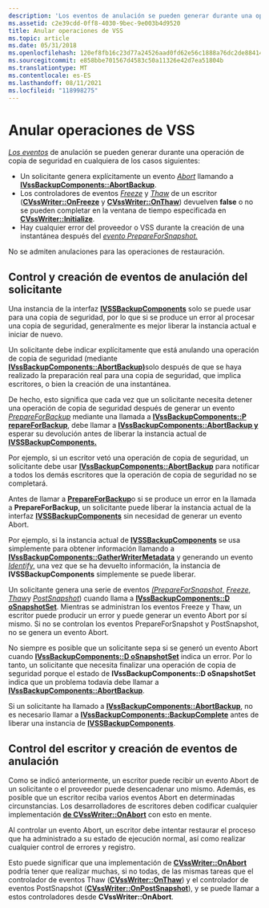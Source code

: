 ```yaml
---
description: 'Los eventos de anulación se pueden generar durante una operación de copia de seguridad en cualquiera de los casos siguientes:'
ms.assetid: c2e39cdd-0ff8-4030-9bec-9e003b4d9520
title: Anular operaciones de VSS
ms.topic: article
ms.date: 05/31/2018
ms.openlocfilehash: 120ef8fb16c23d77a24526aad0fd62e56c1888a76dc2de884140094c6591cd78
ms.sourcegitcommit: e858bbe701567d4583c50a11326e42d7ea51804b
ms.translationtype: MT
ms.contentlocale: es-ES
ms.lasthandoff: 08/11/2021
ms.locfileid: "118998275"
---
```

# <a name="aborting-vss-operations"></a>Anular operaciones de VSS

[*Los eventos*](vssgloss-a.md) de anulación se pueden generar durante una operación de copia de seguridad en cualquiera de los casos siguientes:

-   Un solicitante genera explícitamente un evento [*Abort*](vssgloss-a.md) llamando a [**IVssBackupComponents::AbortBackup**](/windows/desktop/api/VsBackup/nf-vsbackup-ivssbackupcomponents-abortbackup).
-   Los controladores de eventos [*Freeze*](vssgloss-f.md) y [*Thaw*](vssgloss-t.md) de un escritor ([**CVssWriter::OnFreeze**](/windows/desktop/api/VsWriter/nf-vswriter-cvsswriter-onfreeze) y [**CVssWriter::OnThaw**](/windows/desktop/api/VsWriter/nf-vswriter-cvsswriter-onthaw)) devuelven **false** o no se pueden completar en la ventana de tiempo especificada en [**CVssWriter::Initialize**](/windows/desktop/api/VsWriter/nf-vswriter-cvsswriter-initialize).
-   Hay cualquier error del proveedor o VSS durante la creación de una instantánea después del [*evento PrepareForSnapshot.*](vssgloss-p.md)

No se admiten anulaciones para las operaciones de restauración.

## <a name="requester-handling-and-creation-of-abort-events"></a>Control y creación de eventos de anulación del solicitante

Una instancia de la interfaz [**IVSSBackupComponents**](/windows/desktop/api/VsBackup/nl-vsbackup-ivssbackupcomponents) solo se puede usar para una copia de seguridad, por lo que si se produce un error al procesar una copia de seguridad, generalmente es mejor liberar la instancia actual e iniciar de nuevo.

Un solicitante debe indicar explícitamente que está anulando una operación de copia de seguridad (mediante [**IVssBackupComponents::AbortBackup)**](/windows/desktop/api/VsBackup/nf-vsbackup-ivssbackupcomponents-abortbackup)solo después de que se haya realizado la preparación real para una copia de seguridad, que implica escritores, o bien la creación de una instantánea.

De hecho, esto significa que cada vez que un solicitante necesita detener una operación de copia de seguridad después de generar un evento [*PrepareForBackup*](vssgloss-p.md) mediante una llamada a [**IVssBackupComponents::P repareForBackup**](/windows/desktop/api/VsBackup/nf-vsbackup-ivssbackupcomponents-prepareforbackup), debe llamar a [**IVssBackupComponents::AbortBackup y**](/windows/desktop/api/VsBackup/nf-vsbackup-ivssbackupcomponents-abortbackup) esperar su devolución antes de liberar la instancia actual de [**IVSSBackupComponents.**](/windows/desktop/api/VsBackup/nl-vsbackup-ivssbackupcomponents)

Por ejemplo, si un escritor vetó una operación de copia de seguridad, un solicitante debe usar [**IVssBackupComponents::AbortBackup**](/windows/desktop/api/VsBackup/nf-vsbackup-ivssbackupcomponents-abortbackup) para notificar a todos los demás escritores que la operación de copia de seguridad no se completará.

Antes de llamar a [**PrepareForBackup**](/windows/desktop/api/VsBackup/nf-vsbackup-ivssbackupcomponents-prepareforbackup)o si se produce un error en la llamada a **PrepareForBackup,** un solicitante puede liberar la instancia actual de la interfaz [**IVSSBackupComponents**](/windows/desktop/api/VsBackup/nl-vsbackup-ivssbackupcomponents) sin necesidad de generar un evento Abort.

Por ejemplo, si la instancia actual de [**IVSSBackupComponents**](/windows/desktop/api/VsBackup/nl-vsbackup-ivssbackupcomponents) se usa simplemente para obtener información llamando a [**IVssBackupComponents::GatherWriterMetadata**](/windows/desktop/api/VsBackup/nf-vsbackup-ivssbackupcomponents-gatherwritermetadata) y generando un evento [*Identify,*](vssgloss-i.md) una vez que se ha devuelto información, la instancia de **IVSSBackupComponents** simplemente se puede liberar.

Un solicitante genera una serie de eventos [*(PrepareForSnapshot,*](vssgloss-p.md) [*Freeze*](vssgloss-f.md), [*Thaw*](vssgloss-t.md)y [*PostSnapshot*](vssgloss-p.md)) cuando llama a [**IVssBackupComponents::D oSnapshotSet**](/windows/desktop/api/VsBackup/nf-vsbackup-ivssbackupcomponents-dosnapshotset). Mientras se administran los eventos Freeze y Thaw, un escritor puede producir un error y puede generar un evento Abort por sí mismo. Si no se controlan los eventos PrepareForSnapshot y PostSnapshot, no se genera un evento Abort.

No siempre es posible que un solicitante sepa si se generó un evento Abort cuando [**IVssBackupComponents::D oSnapshotSet**](/windows/desktop/api/VsBackup/nf-vsbackup-ivssbackupcomponents-dosnapshotset) indica un error. Por lo tanto, un solicitante que necesita finalizar una operación de copia de seguridad porque el estado de **IVssBackupComponents::D oSnapshotSet** indica que un problema todavía debe llamar a [**IVssBackupComponents::AbortBackup**](/windows/desktop/api/VsBackup/nf-vsbackup-ivssbackupcomponents-abortbackup).

Si un solicitante ha llamado a [**IVssBackupComponents::AbortBackup**](/windows/desktop/api/VsBackup/nf-vsbackup-ivssbackupcomponents-abortbackup), no es necesario llamar a [**IVssBackupComponents::BackupComplete**](/windows/desktop/api/VsBackup/nf-vsbackup-ivssbackupcomponents-backupcomplete) antes de liberar una instancia de [**IVSSBackupComponents**](/windows/desktop/api/VsBackup/nl-vsbackup-ivssbackupcomponents).

## <a name="writer-handling-and-creation-of-abort-events"></a>Control del escritor y creación de eventos de anulación

Como se indicó anteriormente, un escritor puede recibir un evento Abort de un solicitante o el proveedor puede desencadenar uno mismo. Además, es posible que un escritor reciba varios eventos Abort en determinadas circunstancias. Los desarrolladores de escritores deben codificar cualquier implementación [**de CVssWriter::OnAbort**](/windows/desktop/api/VsWriter/nf-vswriter-cvsswriter-onabort) con esto en mente.

Al controlar un evento Abort, un escritor debe intentar restaurar el proceso que ha administrado a su estado de ejecución normal, así como realizar cualquier control de errores y registro.

Esto puede significar que una implementación de [**CVssWriter::OnAbort**](/windows/desktop/api/VsWriter/nf-vswriter-cvsswriter-onabort) podría tener que realizar muchas, si no todas, de las mismas tareas que el controlador de eventos Thaw ([**CVssWriter::OnThaw**](/windows/desktop/api/VsWriter/nf-vswriter-cvsswriter-onthaw)) y el controlador de eventos PostSnapshot ([**CVssWriter::OnPostSnapshot**](/windows/desktop/api/VsWriter/nf-vswriter-cvsswriter-onpostsnapshot)), y se puede llamar a estos controladores desde **CVssWriter::OnAbort**.

 

 



